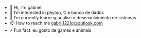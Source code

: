 - 👋 Hi, I’m gabriel
- 👀 I’m interested in phyton, C e banco de dados
- 🌱 I’m currently learning analise e desenvolvimento de sistemas 
- 📫 How to reach me gabril1221q@outlook.com
- ⚡ Fun fact: eu gosto de games e animais

<!---
Gabrijones/Gabrijones is a ✨ special ✨ repository because its `README.md` (this file) appears on your GitHub profile.
You can click the Preview link to take a look at your changes.
--->
